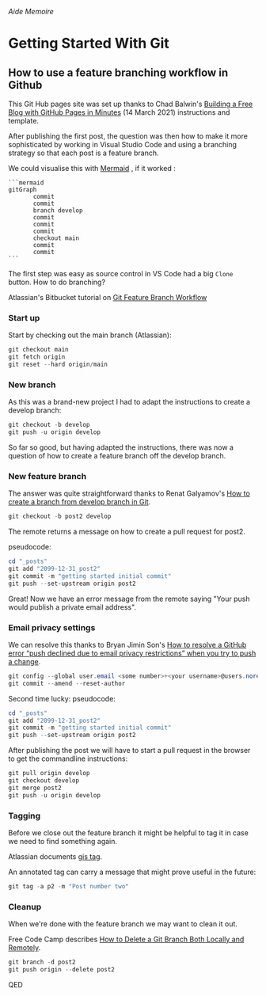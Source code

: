 *Aide Memoire* 

Getting Started With Git
======================== 


## How to use a feature branching workflow in Github

This Git Hub pages site was set up thanks to Chad Balwin's [Building a Free Blog with GitHub Pages in Minutes](https://chadbaldwin.net/2021/03/14/how-to-build-a-sql-blog.html) (14 March 2021) instructions and template. 

After publishing the first post, the question was then how to make it more sophisticated by working in Visual Studio Code and using a branching strategy so that each post is a feature branch. 

We could visualise this with [Mermaid](https://mermaid-js.github.io/mermaid/#/) , if it worked :

````
```mermaid
gitGraph
       commit
       commit
       branch develop
       commit
       commit
       commit
       checkout main
       commit
       commit 
``` 
````

The first step was easy as source control in VS Code had a big `Clone` button. How to do branching? 

Atlassian's Bitbucket tutorial on [Git Feature Branch Workflow](https://www.atlassian.com/git/tutorials/comparing-workflows/feature-branch-workflow) 

### Start up 
Start by checking out the main branch (Atlassian): 

```powershell 
git checkout main
git fetch origin 
git reset --hard origin/main
``` 

### New branch
As this was a brand-new project I had to adapt the instructions to create a develop branch: 

```powershell 
git checkout -b develop 
git push -u origin develop
``` 

So far so good, but having adapted the instructions, there was now a question of how to create a feature branch off the develop branch. 

### New feature branch 
The answer was quite straightforward thanks to Renat Galyamov's [How to create a branch from develop branch in Git](https://renatello.com/create-branch-from-another-branch-in-git/#how-to-create-a-branch-from-develop-branch-in-git). 

```powershell 
git checkout -b post2 develop 
``` 

The remote returns a message on how to create a pull request for post2. 

pseudocode: 

```powershell 
cd "_posts" 
git add "2099-12-31_post2" 
git commit -m "getting started initial commit" 
git push --set-upstream origin post2 
``` 

Great! Now we have an error message from the remote saying "Your push would publish a private email address". 

### Email privacy settings 

We can resolve this thanks to Bryan Jimin Son's [How to resolve a GitHub error “push declined due to email privacy restrictions” when you try to push a change](https://bryantson.medium.com/how-to-resolve-a-github-error-push-declined-due-to-email-privacy-restrictions-when-you-try-to-b748f6ca0bcd). 

```powershell 
git config --global user.email <some number>+<your username>@users.noreply.github.com 
git commit --amend --reset-author
``` 

Second time lucky: 
pseudocode: 

```powershell 
cd "_posts" 
git add "2099-12-31_post2" 
git commit -m "getting started initial commit" 
git push --set-upstream origin post2 
``` 

After publishing the post we will have to start a pull request in the browser to get the commandline instructions: 

```powershell 
git pull origin develop
git checkout develop
git merge post2
git push -u origin develop
``` 

### Tagging 
Before we close out the feature branch it might be helpful to tag it in case we need to find something again. 

Atlassian documents [gis tag](https://www.atlassian.com/git/tutorials/inspecting-a-repository/git-tag). 

An annotated tag can carry a message that might prove useful in the future: 

```powershell 
git tag -a p2 -m "Post number two"
``` 

### Cleanup 
When we're done with the feature branch we may want to clean it out. 

Free Code Camp describes [How to Delete a Git Branch Both Locally and Remotely](https://www.freecodecamp.org/news/how-to-delete-a-git-branch-both-locally-and-remotely/). 

```powershell 
git branch -d post2 
git push origin --delete post2
``` 

QED

